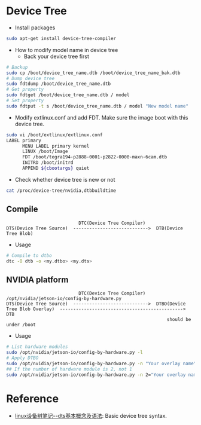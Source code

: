 # Device Tree

* Install packages

```bash
sudo apt-get install device-tree-compiler
```

* How to modify model name in device tree
  - Back your device tree first

```bash
# Backup
sudo cp /boot/device_tree_name.dtb /boot/device_tree_name_bak.dtb
# Dump device tree
sudo fdtdump /boot/device_tree_name.dtb
# Get property
sudo fdtget /boot/device_tree_name.dtb / model
# Set property
sudo fdtput -t s /boot/device_tree_name.dtb / model "New model name"
```

* Modify extlinux.conf and add FDT. Make sure the image boot with this device tree.

```bash
sudo vi /boot/extlinux/extlinux.conf
LABEL primary
      MENU LABEL primary kernel
      LINUX /boot/Image
      FDT /boot/tegra194-p2888-0001-p2822-0000-maxn-6cam.dtb
      INITRD /boot/initrd
      APPEND ${cbootargs} quiet
```

* Check whether device tree is new or not

```bash
cat /proc/device-tree/nvidia,dtbbuildtime
```

## Compile

```
                           DTC(Device Tree Compiler)
DTS(Device Tree Source)  ---------------------------->  DTB(Device Tree Blob)
```

* Usage

```bash
# Compile to dtbo
dtc -O dtb -o <my.dtbo> <my.dts>
```

## NVIDIA platform

```
                           DTC(Device Tree Compiler)                                      /opt/nvidia/jetson-io/config-by-hardware.py
DTS(Device Tree Source)  ---------------------------->  DTBO(Device Tree Blob Overlay)  ----------------------------------------------> DTB
                                                            should be under /boot
```

* Usage

```bash
# List hardware modules
sudo /opt/nvidia/jetson-io/config-by-hardware.py -l
# Apply DTBO
sudo /opt/nvidia/jetson-io/config-by-hardware.py -n "Your overlay name"
## If the number of hardware module is 2, not 1
sudo /opt/nvidia/jetson-io/config-by-hardware.py -n 2="Your overlay name"
```

# Reference
* [linux设备树笔记--dts基本概念及语法](https://e-mailky.github.io/2016-12-06-dts-introduce): Basic device tree syntax.
